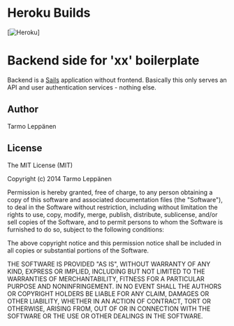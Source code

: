 # Heroku Builds
[![Heroku](http://heroku-badge.herokuapp.com/?app=selbi-server&style=flat)]

# Backend side for 'xx' boilerplate

Backend is a [Sails](http://sailsjs.org) application without frontend. Basically this only serves an API and
user authentication services - nothing else.

## Author
Tarmo Leppänen

## License
The MIT License (MIT)

Copyright (c) 2014 Tarmo Leppänen

Permission is hereby granted, free of charge, to any person obtaining a copy
of this software and associated documentation files (the "Software"), to deal
in the Software without restriction, including without limitation the rights
to use, copy, modify, merge, publish, distribute, sublicense, and/or sell
copies of the Software, and to permit persons to whom the Software is
furnished to do so, subject to the following conditions:

The above copyright notice and this permission notice shall be included in
all copies or substantial portions of the Software.

THE SOFTWARE IS PROVIDED "AS IS", WITHOUT WARRANTY OF ANY KIND, EXPRESS OR
IMPLIED, INCLUDING BUT NOT LIMITED TO THE WARRANTIES OF MERCHANTABILITY,
FITNESS FOR A PARTICULAR PURPOSE AND NONINFRINGEMENT. IN NO EVENT SHALL THE
AUTHORS OR COPYRIGHT HOLDERS BE LIABLE FOR ANY CLAIM, DAMAGES OR OTHER
LIABILITY, WHETHER IN AN ACTION OF CONTRACT, TORT OR OTHERWISE, ARISING FROM,
OUT OF OR IN CONNECTION WITH THE SOFTWARE OR THE USE OR OTHER DEALINGS IN
THE SOFTWARE.
